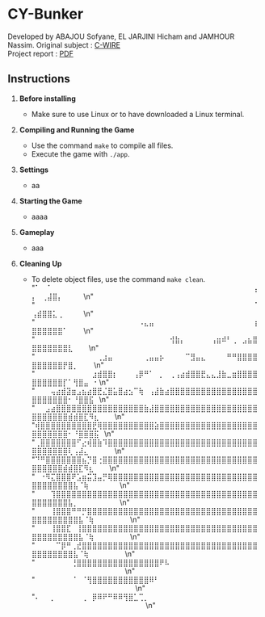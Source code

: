 # CY-Bunker

Developed by ABAJOU Sofyane, EL JARJINI Hicham and JAMHOUR Nassim. 
Original subject : [C-WIRE](Documents/subject.pdf) <br>
Project report : [PDF](report.pdf) <br>

## Instructions

1. **Before installing**
   - Make sure to use Linux or to have downloaded a Linux terminal.

3. **Compiling and Running the Game**
   - Use the command `make` to compile all files.
   - Execute the game with `./app`.

4. **Settings**
   - aa

5. **Starting the Game**
   - aaaa

6. **Gameplay**
   - aaa

7. **Cleaning Up**
   - To delete object files, use the command `make clean`.
"⠁⠀⠈⠀⠀⠀⠀⠀⠀⠀⠀⠀⠀⠀⠀⠀⠀⠀⠀⠀⠀⠀⠀⠀⠀⠀⠀⠀⠀⠀⠀⠀⠀⠀⠀⠀⠀⠀⠀⠀⠀⠀⢠⡄⠀⢀⣼⣿⡄⠀⠀⠀⠀\n"
           "⠀⠀⠀⠀⠀⠀⠀⠀⠀⠀⠀⠀⠀⠀⠀⠀⠀⠀⠀⠀⠀⠀⠀⠀⠀⠀⠀⠀⠀⠀⠀⠀⠀⠀⠀⠀⠀⠀⠀⠀⠀⠀⠈⢠⣾⣿⣿⣅⢀⠀⠀⠀⠀\n"
           "⠀⠀⠀⠀⠀⠀⠀⠀⠀⠀⠀⠀⠀⠀⠀⠀⠀⠀⠀⠀⠠⣄⣤⠀⠀⠀⠀⠀⠀⠀⠀⠀⠀⠀⠀⠀⠀⠀⠀⠀⠀⠀⢰⣿⣿⣿⣿⣿⣿⠁⠀⠀⠀\n"
           "⠀⠀⠀⠀⠀⠀⠀⠀⠀⠀⠀⠀⠀⠀⠀⠀⠀⠀⠀⠀⠀⠀⠀⠀⠀⠀⢺⣷⡄⠀⠀⠀⠀⠀⢠⣶⠾⠃⢀⠀⣠⣦⣿⣿⣿⣿⣿⣿⣿⣿⣇⠀⠀⠀\n"
           "⠀⠀⠀⠀⠀⠀⠀⠀⠀⠀⠀⠀⢀⣰⣤⠀⠀⠀⠀⠀⠀⢀⣤⣤⡦⠀⠀⠀⠀⠉⣻⣤⣄⠀⠀⠀⠀⠛⠛⣿⣿⣿⣿⣿⣿⣿⣿⣿⣿⡟⣿⡀⠀⠀⠀\n"
           "⠀⠀⠀⠀⠀⠀⠀⠀⠀⠀⠀⣰⣾⣿⣿⡆⠀⠀⠀⢠⡿⠛⠁⠀⡀⠀⢀⢠⣴⣾⣿⣿⣟⣄⣄⣸⣷⣀⣶⣿⣿⣿⣿⣿⣿⣿⣿⣿⣿⡏⠁⢻⣿⣤⠀⠂\n"
           "⠀⠀⠀⢤⣴⣾⣽⣶⣠⣦⣴⣿⣟⣌⣿⣥⣿⣴⣢⠉⢷⠀⢠⣼⣷⣴⣿⣿⣿⣿⣿⣿⣿⣿⣿⣿⣿⣿⣿⣿⣿⣿⣿⣿⣿⣿⣿⣿⣿⣿⠂⠘⣿⣿⣯⠀\n"
           "⠀⠀⣠⣴⣿⣿⣿⣿⣿⣿⣿⣿⣿⣿⣿⣿⣿⣿⣿⣿⣿⣷⣼⣿⣿⣿⣿⣿⣿⣿⣿⣿⣿⣿⣿⣿⣿⣿⣿⣿⣿⣿⣿⣿⣿⣿⣿⣿⣿⣿⣾⣾⣿⣏⠻⣆⠀⠀⠀\n"
           "⢾⣿⣿⣿⣿⣿⣿⣿⣿⣿⣿⣟⢿⣿⣿⣿⣿⣿⣿⣿⣿⣿⣿⣵⣿⣿⣿⣿⣿⣿⣿⣿⣿⣿⣿⣿⣿⣿⣿⣿⣿⣿⣿⣿⣿⣿⣿⣿⣿⣿⠂⠘⣿⣿⣿⣯⠀\n"
           "⢀⣿⣿⣿⣿⣿⣿⣿⠋⣔⢾⣿⣷⠹⣿⣿⣿⣿⣿⣿⣿⣿⣿⣿⣿⣿⣿⣿⣿⣿⣿⣿⣿⣿⣿⣿⣿⣿⣿⣿⣿⣿⣿⣿⣿⣿⣿⣿⣿⣿⢇⢠⣼⣄⠀⠀⠀⠀⠀\n"
           "⠙⠛⣿⣿⣿⣿⣿⣿⣿⣦⡙⣿⢐⣿⣿⣿⣿⣿⣿⣿⣿⣿⣿⣿⣿⣿⣿⣿⣿⣿⣿⣿⣿⣿⣿⣿⣿⣿⣿⣿⣿⣿⣿⣿⣿⣿⣿⣿⣿⣾⣾⣿⣏⠻⣆⠀⠀⠀\n"
           "⠀⠐⠻⣍⣿⣿⣿⠟⣡⣶⣭⣹⣤⡛⢿⣿⣿⣿⣿⣿⣿⣿⣿⣿⣿⣿⣿⣿⣿⣿⣿⣿⣿⣿⣿⣿⣿⣿⣿⣿⣿⣿⣿⣿⣿⣿⣿⣿⣿⣿⣿⣧⠈⢷⠀⠀⠀⠀⠀⠀\n"
           "⠀⠀⠀⢹⣿⣿⣿⣿⣿⣿⣿⣿⣿⣿⣿⣿⣿⣿⣿⣿⣿⣿⣿⣿⣿⣿⣿⣿⣿⣿⣿⣿⣿⣿⣿⣿⣿⣿⣿⣿⣿⣿⣿⣿⣿⣿⣿⣿⣿⣿⣧⡀⠀⠀⠀⠀⠀⠀⠀⠀\n"
           "⠀⠀⠀⢸⣿⣿⣿⠛⠛⡛⣿⣿⣿⣿⣿⣿⣿⣿⣿⣿⣿⣿⣿⣿⣿⣿⣿⣿⣿⣿⣿⣿⣿⣿⣿⣿⣿⣿⣿⣿⣿⣿⣿⣿⣿⣿⣿⣿⣿⣿⣿⣿⣧⠈⢷⠀⠀⠀⠀⠀⠀⠀\n"
           "⠀⠀⠀⢸⣿⣿⣏⠀⢸⣿⣿⣿⣿⣿⣿⣿⣿⣿⣿⣿⣿⣿⣿⣿⣿⣿⣿⣿⣿⣿⣿⣿⣿⣿⣿⣿⣿⣿⣿⣿⣿⣿⣿⣿⣿⣿⣿⣿⣿⣿⣿⣿⣧⠈⢷⠀⠀⠀⠀⠀⠀⠀\n"
           "⠀⠀⠀⠀⠉⡿⠛⢀⣞⣿⣿⣿⣿⣿⣿⣿⣿⣿⣿⣿⣿⣿⣿⣿⣿⣿⣿⣿⣿⣿⣿⣿⣿⣿⣿⣿⣿⣿⣿⣿⣿⣿⣿⣿⣿⣿⣿⣿⣿⣿⣿⣧⠈⢷⠀⠀⠀⠀⠀⠀⠀\n"
           "⠀⠀⠀⠀⠀⠀⠀⢘⣿⣿⣿⣿⣿⣿⣿⣿⣿⣿⣿⣿⣿⣿⣿⣿⠟⠧⠀⠀⠀⠀⠀⠀⠀⠀⠀⠀⠀⠀⠀⠀⠀⠀⠀⠀⠀⠀⠀⠀⠀⠀⠀⠀⠀⠀⠀⠀⠀⠀⠀⠀⠀\n"
           "⠀⠀⠀⠀⠀⠀⠀⠈⠀⠈⢻⣿⣿⣿⣿⣿⣿⣿⣿⣿⣿⣿⠿⠃⠀⠀⠀⠀⠀⠀⠀⠀⠀⠀⠀⠀⠀⠀⠀⠀⠀⠀⠀⠀⠀⠀⠀⠀⠀⠀⠀⠀⠀⠀⠀⠀⠀⠀⠀⠀⠀⠀⠀\n"
           "⠄⠀⠀⡀⠀⠀⠀⠀⠀⢀⠀⡿⠿⠟⠛⠿⠿⢻⣿⣁⢉⡀⠀⠀⠀⠀⠀⠀⠀⠀⠀⠀⠀⠀⠀⠀⠀⠀⠀⠀⠀⠀⠀⠀⠀⠀⠀⠀⠀⠀⠀⠀⠀⠀⠀⠀⠀⠀⠀⠀⠀⠀⠀⠀⠀\n"
